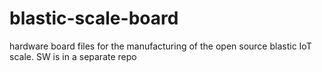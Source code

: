 # blastic-scale-board
hardware board files for the manufacturing of the open source blastic IoT scale. SW is in a separate repo
